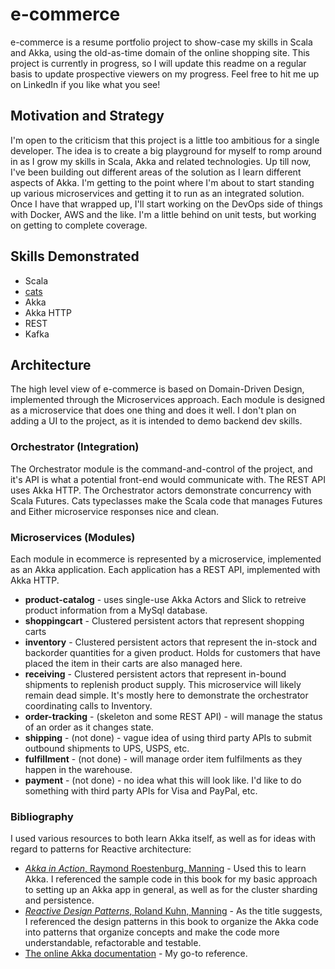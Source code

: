 # e-commerce #

e-commerce is a resume portfolio project to show-case my skills in Scala and Akka, using the old-as-time domain of the online shopping site. This project is currently in progress, so I will update this readme on a regular basis to update prospective viewers on my progress. Feel free to hit me up on LinkedIn if you like what you see!

## Motivation and Strategy ##

I'm open to the criticism that this project is a little too ambitious for a single developer. The idea is to create a big playground for myself to romp around in as I grow my skills in Scala, Akka and related technologies. Up till now, I've been building out different areas of the solution as I learn different aspects of Akka. I'm getting to the point where I'm about to start standing up various microservices and getting it to run as an integrated solution. Once I have that wrapped up, I'll start working on the DevOps side of things with Docker, AWS and the like. I'm a little behind on unit tests, but working on getting to complete coverage.

## Skills Demonstrated ##
* Scala
* [cats](https://github.com/typelevel/cats)
* Akka
* Akka HTTP
* REST
* Kafka


## Architecture ##
The high level view of e-commerce is based on Domain-Driven Design, implemented through the Microservices approach. Each module is designed as a microservice that does one thing and does it well. I don't plan on adding a UI to the project, as it is intended to demo backend dev skills.

### Orchestrator (Integration) ###
The Orchestrator module is the command-and-control of the project, and it's API is what a potential front-end would communicate with. The REST API uses Akka HTTP. The Orchestrator actors demonstrate concurrency with Scala Futures. Cats typeclasses make the Scala code that manages Futures and Either microservice responses nice and clean.

### Microservices (Modules) ###
Each module in ecommerce is represented by a microservice, implemented as an Akka application. Each application has a REST API, implemented with Akka HTTP.

* **product-catalog** - uses single-use Akka Actors and Slick to retreive product information from a MySql database.
* **shoppingcart** - Clustered persistent actors that represent shopping carts
* **inventory** - Clustered persistent actors that represent the in-stock and backorder quantities for a given product. Holds for customers that have placed the item in their carts are also managed here.
* **receiving** - Clustered persistent actors that represent in-bound shipments to replenish product supply. This microservice will likely remain dead simple. It's mostly here to demonstrate the orchestrator coordinating calls to Inventory.
* **order-tracking** - (skeleton and some REST API) - will manage the status of an order as it changes state.
* **shipping** - (not done) - vague idea of using third party APIs to submit outbound shipments to UPS, USPS, etc.
* **fulfillment** - (not done) - will manage order item fulfilments as they happen in the warehouse.
* **payment** - (not done) - no idea what this will look like. I'd like to do something with third party APIs for Visa and PayPal, etc.

### Bibliography ###

I used various resources to both learn Akka itself, as well as for ideas with regard to patterns for Reactive architecture:
* [*Akka in Action*, Raymond Roestenburg, Manning](https://www.manning.com/books/akka-in-action) - Used this to learn Akka. I referenced the sample code in this book for my basic approach to setting up an Akka app in general, as well as for the cluster sharding and persistence.
* [*Reactive Design Patterns*, Roland Kuhn, Manning](https://www.manning.com/books/reactive-design-patterns) - As the title suggests, I referenced the design patterns in this book to organize the Akka code into patterns that organize concepts and make the code more understandable, refactorable and testable.
* [The online Akka documentation](http://doc.akka.io/docs/akka/2.4/scala.html) - My go-to reference.